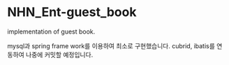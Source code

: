NHN_Ent-guest_book
==================

implementation of guest book.

mysql과 spring frame work를 이용하여 최소로 구현했습니다.
cubrid, ibatis를 연동하여 나중에 커밋할 예정입니다.